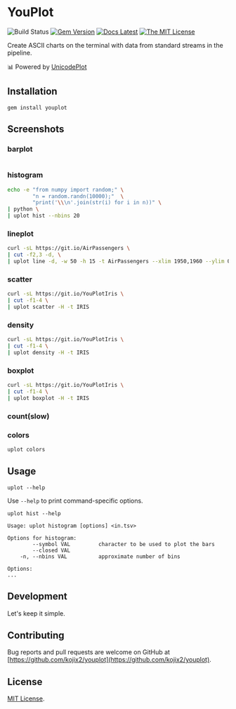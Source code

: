 # YouPlot

![Build Status](https://github.com/kojix2/youplot/workflows/test/badge.svg)
[![Gem Version](https://badge.fury.io/rb/youplot.svg)](https://badge.fury.io/rb/youplot)
[![Docs Latest](https://img.shields.io/badge/docs-latest-blue.svg)](https://rubydoc.info/gems/youplot)
[![The MIT License](https://img.shields.io/badge/license-MIT-blue.svg)](LICENSE.txt)

Create ASCII charts on the terminal with data from standard streams in the pipeline. 

:bar_chart: Powered by [UnicodePlot](https://github.com/red-data-tools/unicode_plot.rb)

## Installation

```
gem install youplot
```

## Screenshots

### barplot

```sh

```

### histogram

```sh
echo -e "from numpy import random;" \
        "n = random.randn(10000);"  \
        "print('\\\n'.join(str(i) for i in n))" \
| python \
| uplot hist --nbins 20
```

### lineplot

```sh
curl -sL https://git.io/AirPassengers \
| cut -f2,3 -d, \
| uplot line -d, -w 50 -h 15 -t AirPassengers --xlim 1950,1960 --ylim 0,600
```

### scatter

```sh
curl -sL https://git.io/YouPlotIris \
| cut -f1-4 \
| uplot scatter -H -t IRIS
```

### density

```sh
curl -sL https://git.io/YouPlotIris \
| cut -f1-4 \
| uplot density -H -t IRIS
```

### boxplot

```sh
curl -sL https://git.io/YouPlotIris \
| cut -f1-4 \
| uplot boxplot -H -t IRIS
```

### count(slow)



### colors

```sh
uplot colors
```

## Usage

`uplot --help`

Use `--help` to print command-specific options.

`uplot hist --help`

```
Usage: uplot histogram [options] <in.tsv>

Options for histogram:
        --symbol VAL         character to be used to plot the bars
        --closed VAL
    -n, --nbins VAL          approximate number of bins

Options:
...
```

## Development

Let's keep it simple.

## Contributing

Bug reports and pull requests are welcome on GitHub at [https://github.com/kojix2/youplot](https://github.com/kojix2/youplot).

## License

[MIT License](https://opensource.org/licenses/MIT).
